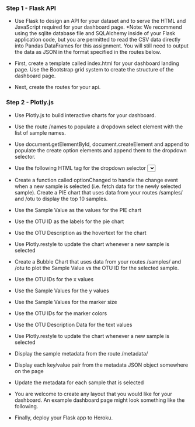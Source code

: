 ### Step 1 - Flask API

* Use Flask to design an API for your dataset and to serve the HTML and JavaScript required for your dashboard page. 
*Note: We recommend using the sqlite database file and SQLAlchemy inside of your Flask application code, but you are permitted to read the CSV data directly into Pandas DataFrames for this assignment. You will still need to output the data as JSON in the format specified in the routes below.

* First, create a template called index.html for your dashboard landing page. Use the Bootstrap grid system to create the structure of the dashboard page.
* Next, create the routes for your api.

### Step 2 - Plotly.js

* Use Plotly.js to build interactive charts for your dashboard.

* Use the route /names to populate a dropdown select element with the list of sample names.

* Use document.getElementById, document.createElement and append to populate the create option elements and append them to the dropdown selector.
* Use the following HTML tag for the dropdown selector
  <select id="selDataset" onchange="optionChanged(this.value)"></select>

* Create a function called optionChanged to handle the change event when a new sample is selected (i.e. fetch data for the newly selected sample).
Create a PIE chart that uses data from your routes /samples/<sample> and /otu to display the top 10 samples.

* Use the Sample Value as the values for the PIE chart
* Use the OTU ID as the labels for the pie chart
* Use the OTU Description as the hovertext for the chart
* Use Plotly.restyle to update the chart whenever a new sample is selected

* Create a Bubble Chart that uses data from your routes /samples/<sample> and /otu to plot the Sample Value vs the OTU ID for the selected sample.

* Use the OTU IDs for the x values
* Use the Sample Values for the y values
* Use the Sample Values for the marker size
* Use the OTU IDs for the marker colors
* Use the OTU Description Data for the text values
* Use Plotly.restyle to update the chart whenever a new sample is selected

* Display the sample metadata from the route /metadata/<sample>
* Display each key/value pair from the metadata JSON object somewhere on the page
* Update the metadata for each sample that is selected

* You are welcome to create any layout that you would like for your dashboard. An example dashboard page might look something like the following.

* Finally, deploy your Flask app to Heroku.





